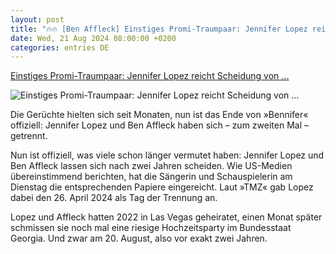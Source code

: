 ```yaml
---
layout: post
title: "🔥🔥 [Ben Affleck] Einstiges Promi-Traumpaar: Jennifer Lopez reicht Scheidung von ..."
date: Wed, 21 Aug 2024 08:00:00 +0200
categories: entries DE
---
```

[Einstiges Promi-Traumpaar: Jennifer Lopez reicht Scheidung von ...](https://www.spiegel.de/panorama/jennifer-lopez-reicht-scheidung-von-ben-affleck-ein-bennifer-hat-sich-getrennt-a-59ac375a-b7c4-46e5-ae05-9e43b1a4b02e)

![Einstiges Promi-Traumpaar: Jennifer Lopez reicht Scheidung von ...](https://cdn.prod.www.spiegel.de/images/92be181b-fc25-47af-bac4-c1409a6cc30b_w1200_r1.778_fpx51_fpy46.jpg)

Die Gerüchte hielten sich seit Monaten, nun ist das Ende von »Bennifer« offiziell: Jennifer Lopez und Ben Affleck haben sich – zum zweiten Mal – getrennt.

Nun ist offiziell, was viele schon länger vermutet haben: Jennifer Lopez und Ben Affleck lassen sich nach zwei Jahren scheiden. Wie US-Medien übereinstimmend berichten, hat die Sängerin und Schauspielerin am Dienstag die entsprechenden Papiere eingereicht. Laut »TMZ« gab Lopez dabei den 26. April 2024 als Tag der Trennung an.

Lopez und Affleck hatten 2022 in Las Vegas geheiratet, einen Monat später schmissen sie noch mal eine riesige Hochzeitsparty im Bundesstaat Georgia. Und zwar am 20. August, also vor exakt zwei Jahren.

